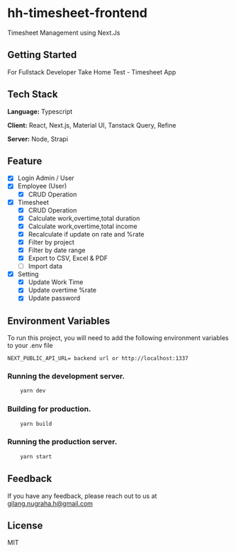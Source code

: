 # hh-timesheet-frontend

Timesheet Management using Next.Js

## Getting Started

For Fullstack Developer Take Home Test - Timesheet App

## Tech Stack

**Language:** Typescript

**Client:** React, Next.js, Material UI, Tanstack Query, Refine

**Server:** Node, Strapi

## Feature

- [x] Login Admin / User
- [x] Employee (User)
  - [x] CRUD Operation
- [x] Timesheet
  - [x] CRUD Operation
  - [x] Calculate work,overtime,total duration
  - [x] Calculate work,overtime,total income
  - [x] Recalculate if update on rate and %rate
  - [x] Filter by project
  - [x] Filter by date range
  - [x] Export to CSV, Excel & PDF
  - [ ] Import data
- [x] Setting
  - [x] Update Work Time
  - [x] Update overtime %rate
  - [x] Update password

## Environment Variables

To run this project, you will need to add the following environment variables to your .env file

`NEXT_PUBLIC_API_URL= backend url or http://localhost:1337`

### Running the development server.

```bash
    yarn dev
```

### Building for production.

```bash
    yarn build
```

### Running the production server.

```bash
    yarn start
```

## Feedback

If you have any feedback, please reach out to us at gilang.nugraha.h@gmail.com

## License

MIT
